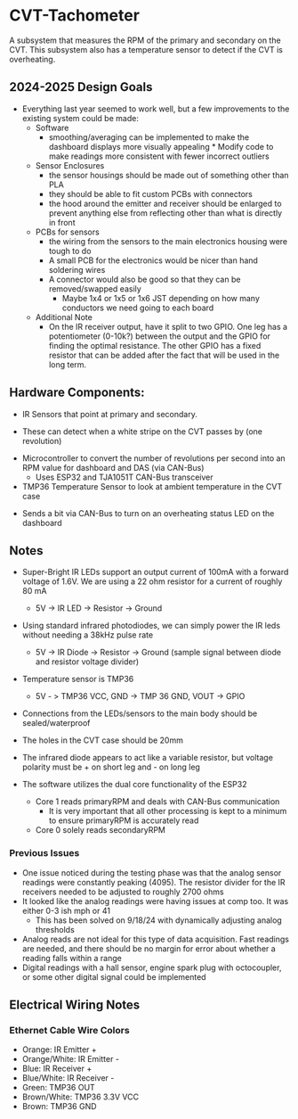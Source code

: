  # CVT-Tachometer

A subsystem that measures the RPM of the primary and secondary on the CVT. This subsystem also has a temperature sensor to detect if the CVT is overheating.


## 2024-2025 Design Goals

* Everything last year seemed to work well, but a few improvements to the existing system could be made:
  * Software
       * smoothing/averaging can be implemented to make the dashboard displays more visually appealing
        * Modify code to make readings more consistent with fewer incorrect outliers 
  * Sensor Enclosures
       * the sensor housings should be made out of something other than PLA
       * they should be able to fit custom PCBs with connectors
       * the hood around the emitter and receiver should be enlarged to prevent anything else from reflecting other than what is directly in front
  * PCBs for sensors
       * the wiring from the sensors to the main electronics housing were tough to do
       * A small PCB for the electronics would be nicer than hand soldering wires
       * A connector would also be good so that they can be removed/swapped easily
            * Maybe 1x4 or 1x5 or 1x6 JST depending on how many conductors we need going to each board
  * Additional Note
     * On the IR receiver output, have it split to two GPIO. One leg has a potentiometer (0-10k?) between the output and the GPIO for finding the optimal resistance. The other GPIO has a fixed resistor that can be added after the fact that will be used in the long term. 

## Hardware Components:

* IR Sensors that point at primary and secondary.
- These can detect when a white stripe on the CVT passes by (one revolution)
* Microcontroller to convert the number of revolutions per second into an RPM value for dashboard and DAS (via CAN-Bus)
  - Uses ESP32 and TJA1051T CAN-Bus transceiver
* TMP36 Temperature Sensor to look at ambient temperature in the CVT case
- Sends a bit via CAN-Bus to turn on an overheating status LED on the dashboard

 ## Notes

 * Super-Bright IR LEDs support an output current of 100mA with a forward voltage of 1.6V. We are using a 22 ohm resistor for a current of roughly 80 mA
    * 5V -> IR LED -> Resistor -> Ground
 * Using standard infrared photodiodes, we can simply power the IR leds without needing a 38kHz pulse rate
    * 5V -> IR Diode -> Resistor -> Ground (sample signal between diode and resistor voltage divider)
 * Temperature sensor is TMP36
    * 5V - > TMP36 VCC, GND -> TMP 36 GND, VOUT -> GPIO
 * Connections from the LEDs/sensors to the main body should be sealed/waterproof
 * The holes in the CVT case should be 20mm
 * The infrared diode appears to act like a variable resistor, but voltage polarity must be + on short leg and - on long leg

 * The software utilizes the dual core functionality of the ESP32
   * Core 1 reads primaryRPM and deals with CAN-Bus communication
      * It is very important that all other processing is kept to a minimum to ensure primaryRPM is accurately read
   * Core 0 solely reads secondaryRPM

### Previous Issues 
 * One issue noticed during the testing phase was that the analog sensor readings were constantly peaking (4095). The resistor divider for the IR receivers needed to be adjusted to roughly 2700 ohms
 * It looked like the analog readings were having issues at comp too. It was either 0-3 ish mph or 41
     * This has been solved on 9/18/24 with dynamically adjusting analog thresholds
 * Analog reads are not ideal for this type of data acquisition. Fast readings are needed, and there should be no margin for error about whether a reading falls within a range
 * Digital readings with a hall sensor, engine spark plug with octocoupler, or some other digital signal could be implemented 


## Electrical Wiring Notes

### Ethernet Cable Wire Colors
* Orange: IR Emitter +
* Orange/White: IR Emitter -
* Blue: IR Receiver +
* Blue/White: IR Receiver -
* Green: TMP36 OUT
* Brown/White: TMP36 3.3V VCC
* Brown: TMP36 GND

